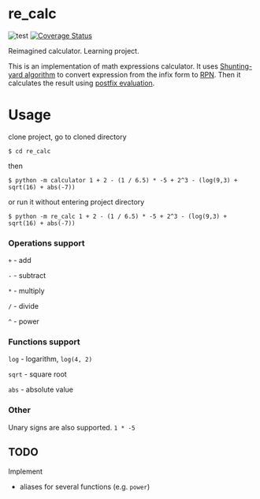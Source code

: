 # re_calc
![test](https://github.com/LilacRapture/re_calc/workflows/test/badge.svg?branch=master)
[![Coverage Status](https://coveralls.io/repos/github/badges/shields/badge.svg?branch=master)](https://coveralls.io/github/badges/shields?branch=master)

Reimagined calculator.
Learning project.

This is an implementation of math expressions calculator.
It uses [Shunting-yard algorithm](https://en.wikipedia.org/wiki/Shunting-yard_algorithm) to convert expression from the infix form to [RPN](https://en.wikipedia.org/wiki/Reverse_Polish_notation). Then it calculates the result using [postfix evaluation](https://en.wikipedia.org/wiki/Reverse_Polish_notation#Postfix_evaluation_algorithm).

# Usage

clone project, go to cloned directory

`$ cd re_calc`

then

`$ python -m calculator 1 + 2 - (1 / 6.5) * -5 + 2^3 - (log(9,3) + sqrt(16) + abs(-7))`

or run it without entering project directory

`$ python -m re_calc 1 + 2 - (1 / 6.5) * -5 + 2^3 - (log(9,3) + sqrt(16) + abs(-7))`

### Operations support

`+` - add

`-` - subtract

`*` - multiply

`/` - divide

`^` - power

### Functions support

`log` - logarithm, `log(4, 2)`

`sqrt` - square root

`abs` - absolute value

### Other

Unary signs are also supported. `1 * -5`

## TODO
Implement
* aliases for several functions (e.g. `power`)
